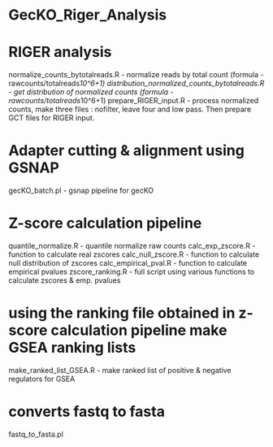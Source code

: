 # GecKO_Riger_Analysis

# RIGER analysis
normalize_counts_bytotalreads.R - normalize reads by total count (formula - rawcounts/totalreads*10^6+1)
distribution_normalized_counts_bytotalreads.R - get distribution of normalized counts (formula - rawcounts/totalreads*10^6+1)
prepare_RIGER_input.R - process normalized counts, make three files : nofilter, leave four and low pass. Then prepare GCT files for RIGER input.

# Adapter cutting & alignment using GSNAP
gecKO_batch.pl - gsnap pipeline for gecKO

# Z-score calculation pipeline
quantile_normalize.R - quantile normalize raw counts
calc_exp_zscore.R - function to calculate real zscores
calc_null_zscore.R - function to calculate null distribution of zscores
calc_empirical_pval.R - function to calculate empirical pvalues
zscore_ranking.R - full script using various functions to calculate zscores & emp. pvalues

# using the ranking file obtained in z-score calculation pipeline make GSEA ranking lists
make_ranked_list_GSEA.R - make ranked list of positive & negative regulators for GSEA

# converts fastq to fasta
fastq_to_fasta.pl
